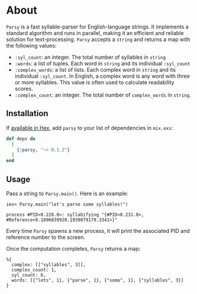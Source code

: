 # About

`Parsy` is a fast syllable-parser for English-language strings. It implements a standard algorithm and runs in parallel, making it an efficient and reliable solution for text-processing. `Parsy` accepts a `string` and returns a map with the following values:

- `:syl_count`: an integer. The total number of syllables in `string`
- `:words`: a list of tuples. Each word in `string` and its individual `:syl_count`
- `:complex_words`: a list of lists. Each complex word in `string` and its individual `:syl_count`. In English, a complex word is any word with three or more syllables. This value is often used to calculate readability scores.
- `:complex_count`: an integer. The total number of `complex_words` in `string`.

## Installation

If [available in Hex](https://hex.pm/docs/publish), add `parsy` to your list of dependencies in `mix.exs`:

```elixir
def deps do
  [
    {:parsy, "~> 0.1.2"}
  ]
end
```

## Usage

Pass a string to `Parsy.main()`. Here is an example:

```
iex> Parsy.main("let's parse some syllables!")

process #PID<0.228.0>: syllabifying "{#PID<0.231.0>, #Reference<0.1896839920.1939079179.3341>}"
```

Every time `Parsy` spawns a new process, it will print the associated PID and reference number to the screen.


Once the computation completes, `Parsy` returns a map:

```
%{
  complex: [["syllables", 3]],
  complex_count: 1,
  syl_count: 6,
  words: [{"lets", 1}, {"parse", 1}, {"some", 1}, {"syllables", 3}]
}
```
